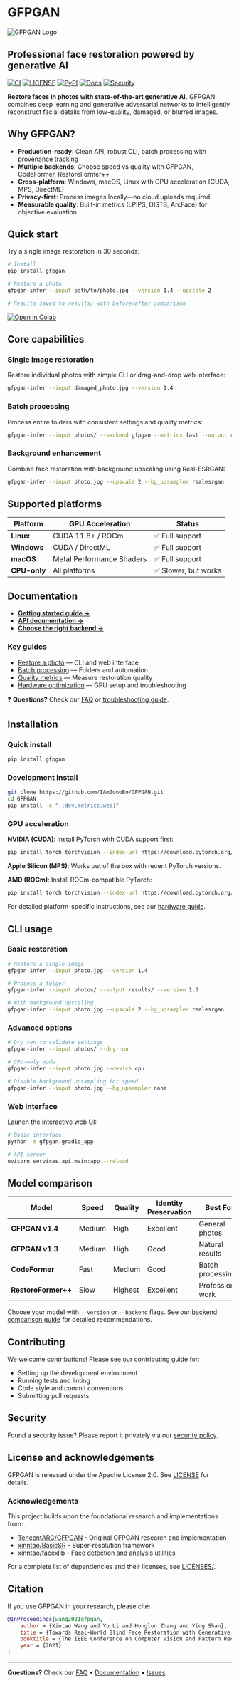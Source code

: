 # GFPGAN

![GFPGAN Logo](assets/gfpgan_logo.png)

## Professional face restoration powered by generative AI

[![CI](https://github.com/IAmJonoBo/GFPGAN/actions/workflows/ci.yml/badge.svg)](https://github.com/IAmJonoBo/GFPGAN/actions/workflows/ci.yml)
[![LICENSE](https://img.shields.io/badge/License-Apache%202.0-blue.svg)](LICENSE)
[![PyPI](https://img.shields.io/pypi/v/gfpgan)](https://pypi.org/project/gfpgan/)
[![Docs](https://img.shields.io/badge/docs-mkdocs%20material-brightgreen)](https://IAmJonoBo.github.io/GFPGAN/)
[![Security](https://img.shields.io/badge/security-policy-blue)](SECURITY.md)

**Restore faces in photos with state-of-the-art generative AI.** GFPGAN combines deep learning and generative adversarial networks to intelligently reconstruct facial details from low-quality, damaged, or blurred images.

## Why GFPGAN?

- **Production-ready**: Clean API, robust CLI, batch processing with provenance tracking
- **Multiple backends**: Choose speed vs quality with GFPGAN, CodeFormer, RestoreFormer++
- **Cross-platform**: Windows, macOS, Linux with GPU acceleration (CUDA, MPS, DirectML)
- **Privacy-first**: Process images locally—no cloud uploads required
- **Measurable quality**: Built-in metrics (LPIPS, DISTS, ArcFace) for objective evaluation

## Quick start

Try a single image restoration in 30 seconds:

```bash
# Install
pip install gfpgan

# Restore a photo
gfpgan-infer --input path/to/photo.jpg --version 1.4 --upscale 2

# Results saved to results/ with before/after comparison
```

[![Open in Colab](https://colab.research.google.com/assets/colab-badge.svg)](https://colab.research.google.com/github/IAmJonoBo/GFPGAN/blob/main/notebooks/GFPGAN_Colab.ipynb)

## Core capabilities

### Single image restoration

Restore individual photos with simple CLI or drag-and-drop web interface:

```bash
gfpgan-infer --input damaged_photo.jpg --version 1.4
```

### Batch processing

Process entire folders with consistent settings and quality metrics:

```bash
gfpgan-infer --input photos/ --backend gfpgan --metrics fast --output restored/
```

### Background enhancement

Combine face restoration with background upscaling using Real-ESRGAN:

```bash
gfpgan-infer --input photo.jpg --upscale 2 --bg_upsampler realesrgan
```

## Supported platforms

| Platform | GPU Acceleration | Status |
|----------|------------------|--------|
| **Linux** | CUDA 11.8+ / ROCm | ✅ Full support |
| **Windows** | CUDA / DirectML | ✅ Full support |
| **macOS** | Metal Performance Shaders | ✅ Full support |
| **CPU-only** | All platforms | ✅ Slower, but works |

## Documentation

- **[Getting started guide →](https://IAmJonoBo.github.io/GFPGAN/getting-started/install/)**
- **[API documentation →](https://IAmJonoBo.github.io/GFPGAN/api/)**
- **[Choose the right backend →](https://IAmJonoBo.github.io/GFPGAN/guides/choose-backend/)**

### Key guides

- [Restore a photo](https://IAmJonoBo.github.io/GFPGAN/guides/restore-a-photo/) — CLI and web interface
- [Batch processing](https://IAmJonoBo.github.io/GFPGAN/guides/batch-processing/) — Folders and automation
- [Quality metrics](https://IAmJonoBo.github.io/GFPGAN/guides/metrics/) — Measure restoration quality
- [Hardware optimization](https://IAmJonoBo.github.io/GFPGAN/guides/hardware/) — GPU setup and troubleshooting

:question: **Questions?** Check our [FAQ](https://IAmJonoBo.github.io/GFPGAN/faq/) or [troubleshooting guide](https://IAmJonoBo.github.io/GFPGAN/troubleshooting/).

## Installation

### Quick install

```bash
pip install gfpgan
```

### Development install

```bash
git clone https://github.com/IAmJonoBo/GFPGAN.git
cd GFPGAN
pip install -e ".[dev,metrics,web]"
```

### GPU acceleration

**NVIDIA (CUDA)**: Install PyTorch with CUDA support first:

```bash
pip install torch torchvision --index-url https://download.pytorch.org/whl/cu121
```

**Apple Silicon (MPS)**: Works out of the box with recent PyTorch versions.

**AMD (ROCm)**: Install ROCm-compatible PyTorch:

```bash
pip install torch torchvision --index-url https://download.pytorch.org/whl/rocm5.6
```

For detailed platform-specific instructions, see our [hardware guide](https://IAmJonoBo.github.io/GFPGAN/guides/hardware/).

## CLI usage

### Basic restoration

```bash
# Restore a single image
gfpgan-infer --input photo.jpg --version 1.4

# Process a folder
gfpgan-infer --input photos/ --output results/ --version 1.3

# With background upscaling
gfpgan-infer --input photo.jpg --upscale 2 --bg_upsampler realesrgan
```

### Advanced options

```bash
# Dry run to validate settings
gfpgan-infer --input photos/ --dry-run

# CPU-only mode
gfpgan-infer --input photo.jpg --device cpu

# Disable background upsampling for speed
gfpgan-infer --input photo.jpg --bg_upsampler none
```

### Web interface

Launch the interactive web UI:

```bash
# Basic interface
python -m gfpgan.gradio_app

# API server
uvicorn services.api.main:app --reload
```

## Model comparison

| Model | Speed | Quality | Identity Preservation | Best For |
|-------|-------|---------|---------------------|----------|
| **GFPGAN v1.4** | Medium | High | Excellent | General photos |
| **GFPGAN v1.3** | Medium | High | Good | Natural results |
| **CodeFormer** | Fast | Medium | Good | Batch processing |
| **RestoreFormer++** | Slow | Highest | Excellent | Professional work |

Choose your model with `--version` or `--backend` flags. See our [backend comparison guide](https://IAmJonoBo.github.io/GFPGAN/guides/choose-backend/) for detailed recommendations.

## Contributing

We welcome contributions! Please see our [contributing guide](CONTRIBUTING.md) for:

- Setting up the development environment
- Running tests and linting
- Code style and commit conventions
- Submitting pull requests

## Security

Found a security issue? Please report it privately via our [security policy](SECURITY.md).

## License and acknowledgements

GFPGAN is released under the Apache License 2.0. See [LICENSE](LICENSE) for details.

### Acknowledgements

This project builds upon the foundational research and implementations from:

- [TencentARC/GFPGAN](https://github.com/TencentARC/GFPGAN) - Original GFPGAN research and implementation
- [xinntao/BasicSR](https://github.com/xinntao/BasicSR) - Super-resolution framework
- [xinntao/facexlib](https://github.com/xinntao/facexlib) - Face detection and analysis utilities

For a complete list of dependencies and their licenses, see [LICENSES/](LICENSES/).

## Citation

If you use GFPGAN in your research, please cite:

```bibtex
@InProceedings{wang2021gfpgan,
    author = {Xintao Wang and Yu Li and Honglun Zhang and Ying Shan},
    title = {Towards Real-World Blind Face Restoration with Generative Facial Prior},
    booktitle = {The IEEE Conference on Computer Vision and Pattern Recognition (CVPR)},
    year = {2021}
}
```

---

**Questions?** Check our [FAQ](https://IAmJonoBo.github.io/GFPGAN/faq/) • [Documentation](https://IAmJonoBo.github.io/GFPGAN/) • [Issues](https://github.com/IAmJonoBo/GFPGAN/issues)
